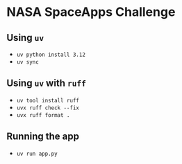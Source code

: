 # NASA SpaceApps Challenge

## Using `uv`
- `uv python install 3.12`
- `uv sync`

## Using `uv` with `ruff`
- `uv tool install ruff`
- `uvx ruff check --fix`
- `uvx ruff format .`

## Running the app
- `uv run app.py`

